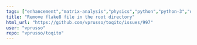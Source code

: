 ```yaml
---
tags: ["enhancement","matrix-analysis","physics","python","python-3","quantum","quantum-computing","quantum-information","unitaryhack"]
title: "Remove flake8 file in the root directory"
html_url: "https://github.com/vprusso/toqito/issues/997"
user: "vprusso"
repo: "vprusso/toqito"
---
```


